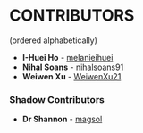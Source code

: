 # CONTRIBUTORS

(ordered alphabetically)

* **I-Huei Ho** - [melanieihuei](https://github.com/melanieihuei)
* **Nihal Soans** - [nihalsoans91](https://github.com/nihalsoans91)
* **Weiwen Xu** - [WeiwenXu21](https://github.com/WeiwenXu21)

### Shadow Contributors
* **Dr Shannon** - [magsol](https://github.com/magsol)
